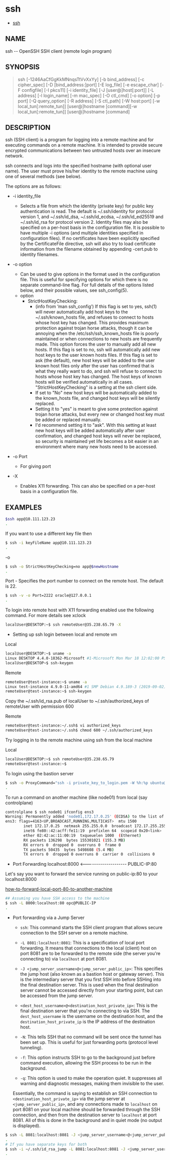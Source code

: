 # ssh

- [ssh](https://www.unix.com/man-page/redhat/1/ssh/)

## NAME

ssh -- OpenSSH SSH client (remote login program)

## SYNOPSIS

> ssh [-1246AaCfGgKkMNnqsTtVvXxYy] [-b bind_address] [-c cipher_spec] [-D [bind_address:]port] [-E log_file] [-e escape_char] [-F configfile] [-I pkcs11] [-i identity_file] [-J [user@]host[:port]] [-L address] [-l login_name] [-m mac_spec] [-O ctl_cmd] [-o option] [-p port] [-Q query_option] [-R address] [-S ctl_path] [-W host:port] [-w local_tun[:remote_tun]] [user@]hostname [command][-w local_tun[:remote_tun]] [user@]hostname [command]

## DESCRIPTION

ssh (SSH client) is a program for logging into a remote machine and for executing commands on a remote machine.  It is intended to provide secure encrypted communications between two untrusted hosts over an insecure network.

ssh connects and logs into the specified hostname (with optional user name).  The user must prove his/her identity to the remote machine using one of several methods (see below).

The options are as follows:

- -i identity_file
  - Selects a file from which the identity (private key) for public key authentication is read.  The default is ~/.ssh/identity for protocol version 1, and ~/.ssh/id_dsa, ~/.ssh/id_ecdsa, ~/.ssh/id_ed25519 and ~/.ssh/id_rsa for protocol version 2.  Identity files may also be specified on a per-host basis in the configuration file. It is possible to have multiple -i options (and multiple identities specified in configuration files).  If no certificates have been explicitly specified by the CertificateFile directive, ssh will also try to load certificate information from the filename obtained by appending -cert.pub to identity filenames.

- -o option
  - Can be used to give options in the format used in the configuration file.  This is useful for specifying options for which there is no separate command-line flag.  For full details of the options listed below, and their possible values, see ssh_config(5).
  - option
    - StrictHostKeyChecking:
      - (info from ‘man ssh_config’) If this flag is set to yes, ssh(1) will never automatically add host keys to the ~/.ssh/known_hosts file, and refuses to connect to hosts whose host key has changed. This provides maximum protection against trojan horse attacks, though it can be annoying when the /etc/ssh/ssh_known_hosts file is poorly maintained or when connections to new hosts are frequently made.  This option forces the user to manually add all new hosts. If this flag is set to no, ssh will automatically add new host keys to the user known hosts files. If this flag is set to ask (the default), new host keys will be added to the user known host files only after the user has confirmed that is what they really want to do, and ssh will refuse to connect to hosts whose host key has changed. The host keys of known hosts will be verified automatically in all cases.
        "StrictHostKeyChecking" is a setting at the ssh client side.
      - If set to "No" new host keys will be automatically added to the known_hosts file, and changed host keys will be silently replaced.
      - Setting it to "yes" is meant to give some protection against trojan horse attacks, but every new or changed host key must be added or replaced manually.
      - I'd recommend setting it to "ask". With this setting at least new host keys will be added automatically after user confirmation, and changed host keys will never be replaced, so security is maintained yet life becomes a bit easier in an environment where many new hosts need to be accessed.

- -o Port
  - For giving port
- -X
  - Enables X11 forwarding.  This can also be specified on a per-host basis in a configuration file.

## EXAMPLES

```bash
$ssh app@10.111.123.23
.
```

If you want to use a different key file then

```bash
$ ssh -i keyFileName app@10.111.123.23
.
```

-o

```bash
$ ssh -o StrictHostKeyChecking=no app@$newHostname
.
```

Port - Specifies the port number to connect on the remote host.  The default is 22.

```bash
$ ssh -v -o Port=2222 oracle@127.0.0.1
.
```

To login into remote host with X11 forwarding enabled use the following command. For more details see xclock

```bash
localUser@DESKTOP:~$ ssh remoteUser@35.238.65.79 -X
```

- Setting up ssh login between local and remote vm

Local

```bash
localUser@DESKTOP:~$ uname -a
Linux DESKTOP 4.4.0-18362-Microsoft #1-Microsoft Mon Mar 18 12:02:00 PST 2019 x86_64 x86_64 x86_64 GNU/Linux
localUser@DESKTOP~$ ssh-keygen
```

Remote

```bash
remoteUser@test-instance:~$ uname -a
Linux test-instance 4.9.0-11-amd64 #1 SMP Debian 4.9.189-3 (2019-09-02) x86_64 GNU/Linux
remoteUser@test-instance:~$ ssh-keygen
```

Copy the ~/.ssh/id_rsa.pub of localUser to ~/.ssh/authorized_keys of remoteUser with permission 600

Remote

```bash
remoteUser@test-instance:~/.ssh$ vi authorized_keys
remoteUser@test-instance:~/.ssh$ chmod 600 ~/.ssh/authorized_keys
```

Try logging in to the remote machine using ssh from the local machine

Local

```bash
localUser@DESKTOP:~$ ssh remoteUser@35.238.65.79
remoteUser@test-instance:~$
```

To login using the bastion server

```bash
$ ssh -o ProxyCommand="ssh -i private_key_to_login.pem -W %h:%p ubuntu@bastion.host.link" -i private_key_to_login.pem ubuntu@172.126.146.224 -vvvvv
.
```

To run a command on another machine (like node01) from local (say controlplane)

```bash
controlplane $ ssh node01 ifconfig ens3
Warning: Permanently added 'node01,172.17.0.25' (ECDSA) to the list of known hosts.
ens3: flags=4163<UP,BROADCAST,RUNNING,MULTICAST>  mtu 1500
        inet 172.17.0.25  netmask 255.255.0.0  broadcast 172.17.255.255
        inet6 fe80::42:acff:fe11:19  prefixlen 64  scopeid 0x20<link>
        ether 02:42:ac:11:00:19  txqueuelen 1000  (Ethernet)
        RX packets 136298  bytes 155301021 (155.3 MB)
        RX errors 0  dropped 0  overruns 0  frame 0
        TX packets 50435  bytes 5498608 (5.4 MB)
        TX errors 0  dropped 0 overruns 0  carrier 0  collisions 0
```

- Port Forwarding                  localhost:8000 <-------------------- PUBLIC-IP:80

Let's say you want to forward the service running on public-ip:80 to your localhost:8000

[how-to-forward-local-port-80-to-another-machine](https://askubuntu.com/questions/361426/how-to-forward-local-port-80-to-another-machine)

```bash
## Assuming you have SSH access to the machine
$ ssh -L 8000:localhost:80 opc@PUBLIC-IP
.
```

- Port forwarding via a Jump Server

  - `ssh`: This command starts the SSH client program that allows secure connection to the SSH server on a remote machine.

  - `-L 8081:localhost:8081`: This is a specification of local port forwarding. It means that connections to the local (client) host on port 8081 are to be forwarded to the remote side (the server you're connecting to) via `localhost` at port 8081.

  - `-J <jump_server_username>@<jump_server_public_ip>`: This specifies the jump host (also known as a bastion host or gateway server). This is the intermediary server that you first SSH into before SSHing into the final destination server. This is used when the final destination server cannot be accessed directly from your starting point, but can be accessed from the jump server.

  - `<dest_host_username>@<destination_host_private_ip>`: This is the final destination server that you're connecting to via SSH. The `dest_host_username` is the username on the destination host, and the `destination_host_private_ip` is the IP address of the destination host.

  - `-N`: This tells SSH that no command will be sent once the tunnel has been set up. This is useful for just forwarding ports (protocol level tunneling).

  - `-f`: This option instructs SSH to go to the background just before command execution, allowing the SSH process to be run in the background.

  - `-q`: This option is used to make the operation quiet. It suppresses all warning and diagnostic messages, making them invisible to the user.

  Essentially, the command is saying to establish an SSH connection to `<destination_host_private_ip>` via the jump server at `<jump_server_public_ip>`, and any connections made to `localhost` on port 8081 on your local machine should be forwarded through the SSH connection, and then from the destination server to `localhost` at port 8081. All of this is done in the background and in quiet mode (no output is displayed).

```bash
$ ssh -L 8081:localhost:8081 -J <jump_server_username>@<jump_server_public_ip> <dest_host_username>@<destination_host_private_ip> -N -f -q 
.
# If you have separate keys for both
$ ssh -i ~/.ssh/id_rsa_jump -L 8081:localhost:8081 -J <jump_server_username>@<jump_server_public_ip> -o 'IdentityFile=~/.ssh/id_rsa_dest' <dest_host_username>@<destination_host_private_ip> -N -f -q
.
```

